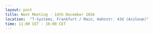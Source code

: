 ```yaml
---
layout: post
title: Next Meeting - 14th December 2016
location:  "T-Systems, Frankfurt / Main, Hahnstr. 43d (Aculeum)"
time: 11:00 CET - 16:00 CET
---
```

